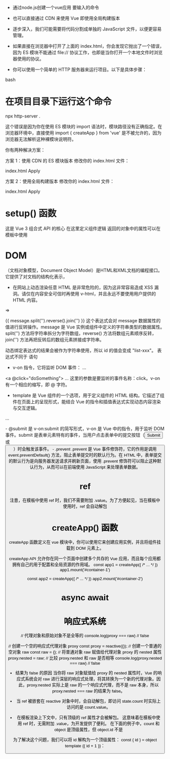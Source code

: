 -  通过node.js创建一个vue应用    要输入的命令
-  也可以直接通过 CDN 来使用 Vue  即使用全局构建版本 

- 逐步深入，我们可能需要将代码分割成单独的 JavaScript 文件，以便更容易管理。
- 如果直接在浏览器中打开了上面的 index.html，你会发现它抛出了一个错误，因为 ES 模块不能通过 file:// 协议工作，也即是当你打开一个本地文件时浏览器使用的协议。
- 你可以使用一个简单的 HTTP 服务器来运行项目。以下是具体步骤：


bash
# 在项目目录下运行这个命令
npx http-server .




这个错误是因为你在使用 ES 模块的 import 语法时，模块路径没有正确指定。在浏览器环境中，直接使用 import { createApp } from 'vue' 是不被允许的，因为浏览器无法解析这种裸模块说明符。

你有两种解决方案：

方案 1：使用 CDN 的 ES 模块版本
修改你的 index.html 文件：


index.html
Apply
<script type="module">
  import { createApp } from 'https://unpkg.com/vue@3/dist/vue.esm-browser.js'
  import MyComponent from './my-component.js'

  createApp(MyComponent).mount('#app')
</script>
方案 2：使用全局构建版本
修改你的 index.html 文件：


index.html
Apply
<script>
  const { createApp } = Vue
  import MyComponent from './my-component.js'

  createApp(MyComponent).mount('#app')
</script>


# setup() 函数

这是 Vue 3 组合式 API 的核心
在这里定义组件逻辑
返回的对象中的属性可以在模板中使用


# DOM
（文档对象模型，Document Object Model）是HTML和XML文档的编程接口。它提供了对文档的结构化表示，

- 在网站上动态渲染任意 HTML 是非常危险的，因为这非常容易造成 XSS 漏洞。请仅在内容安全可信时再使用 v-html，并且永远不要使用用户提供的 HTML 内容。

<div id="container" class="wrapper" style="background-color:green"></div>
=><div v-bind="objectOfAttrs"></div>

{{ message.split('').reverse().join('') }}
这个表达式会对 message 数据属性的值进行反转操作。message 是 Vue 实例或组件中定义的字符串类型的数据属性。split('') 方法将字符串拆分为字符数组，reverse() 方法将数组元素顺序反转，join('') 方法再把反转后的数组元素拼接成字符串。

<div :id="`list-${id}`"></div>
动态绑定表达式的结果会被作为字符串使用，所以 id 的值会变成 "list-xxx"。
表达式不同于  语句


-  v-on 指令，它将监听 DOM 事件：
<a v-on:click="doSomething"> ... </a>
<!-- 简写 -->
<a @click="doSomething"> ... </a>
这里的参数是要监听的事件名称：click。v-on 有一个相应的缩写，即 @ 字符。

- template 是 Vue 组件的一个选项，用于定义组件的 HTML 结构。它描述了组件在页面上的呈现形式，能结合 Vue 的指令和插值表达式实现动态内容渲染与交互逻辑。

<form @submit.prevent="onSubmit">...</form>
- @submit 是 v-on:submit 的简写形式，v-on 是 Vue 中的指令，用于监听 DOM 事件。submit 是表单元素特有的事件，当用户点击表单中的提交按钮（<input type="submit"> 或 <button type="submit">）时会触发该事件。
- .prevent
.prevent 是 Vue 事件修饰符，它的作用是调用 event.preventDefault() 方法，阻止表单提交时的默认行为。在 HTML 中，表单提交的默认行为是向服务器发送请求并刷新页面，使用 .prevent 修饰符可以阻止这种默认行为，从而可以在前端使用 JavaScript 来处理表单数据。

# ref
注意，在模板中使用 ref 时，我们不需要附加 .value。为了方便起见，当在模板中使用时，ref 会自动解包

# createApp() 函数
createApp 函数定义在 vue 模块中，你可以使用它来创建应用实例，并且将组件挂载到 DOM 元素上。

createApp API 允许你在同一个页面中创建多个共存的 Vue 应用，而且每个应用都拥有自己的用于配置和全局资源的作用域。
const app1 = createApp({
  /* ... */
})
app1.mount('#container-1')

const app2 = createApp({
  /* ... */
})
app2.mount('#container-2')

# async  await

# 响应式系统
// 代理对象和原始对象不是全等的
console.log(proxy === raw) // false

// 创建一个空的响应式代理对象 proxy
const proxy = reactive({});
// 创建一个普通的空对象 raw
const raw = {};
// 将普通对象 raw 赋值给代理对象 proxy 的 nested 属性
proxy.nested = raw;
// 比较 proxy.nested 和 raw 是否相等
console.log(proxy.nested === raw) // false

- 结果为 false 的原因
当你将 raw 对象赋值给 proxy 的 nested 属性时，Vue 的响应式系统会对 raw 进行深层的响应式处理，将其转换为一个新的代理对象。因此，proxy.nested 实际上是 raw 的一个响应式代理，而不是 raw 本身，所以 proxy.nested === raw 的结果为 false。

- 当 ref 被嵌套在 reactive 对象中时，会自动解包，即访问 state.count 时实际上访问的是 count.value。

- 在模板渲染上下文中，只有顶级的 ref 属性才会被解包。
这意味着在模板中使用 ref 时，无需附加 .value，为开发提供了便利。
在下面的例子中，count 和 object 是顶级属性，但 object.id 不是

为了解决这个问题，我们可以将 id 解构为一个顶级属性：
const { id } = object
template
{{ id + 1 }}：